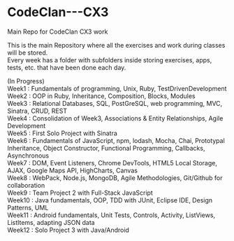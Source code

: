 # CodeClan---CX3
Main Repo for CodeClan CX3 work

This is the main Repository where all the exercises and work during classes will be stored.  
Every week has a folder with subfolders inside storing exercises, apps, tests, etc. that have been done each day.

(In Progress)  
Week1 : Fundamentals of programming, Unix, Ruby, TestDrivenDevelopment  
Week2 : OOP in Ruby, Inheritance, Composition, Blocks, Modules  
Week3 : Relational Databases, SQL, PostGreSQL, web programming, MVC, Sinatra, CRUD, REST  
Week4 : Consolidation of Week3, Associations & Entity Relationships, Agile Development  
Week5 : First Solo Project with Sinatra  
Week6 : Fundamentals of JavaScript, npm, lodash, Mocha, Chai, Prototypal Inheritance, Object Constructor, Functional Programming, Callbacks, Asynchronous  
Week7 : DOM, Event Listeners, Chrome DevTools, HTML5 Local Storage, AJAX, Google Maps API, HighCharts, Canvas  
Week8 : WebPack, Node.js, MongoDB, Agile Methodologies, Git/Github for collaboration  
Week9 : Team Project 2 with Full-Stack JavaScript  
Week10 : Java fundamentals, OOP, TDD with JUnit, Eclipse IDE, Design Patterns, UML  
Week11 : Android fundamentals, Unit Tests, Controls, Activity, ListViews, ListItems, adapting JSON data  
Week12 : Solo Project 3 with Java/Android
